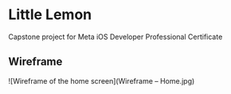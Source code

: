 # Little Lemon

Capstone project for Meta iOS Developer Professional Certificate

## Wireframe

![Wireframe of the home screen](Wireframe – Home.jpg)
